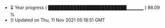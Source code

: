 - ⏳ Year progress { █████████████████████████▁▁▁▁▁ } 86.09 %
- ⏰ Updated on Thu, 11 Nov 2021 05:18:51 GMT

